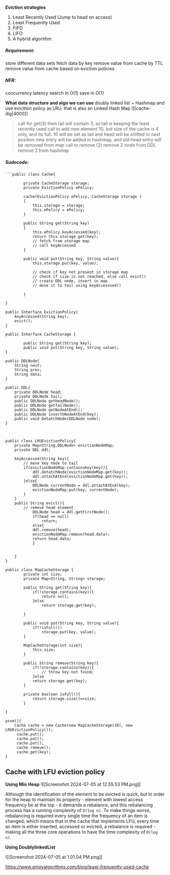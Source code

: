 **Eviction strategies**
1. Least Recently Used (Jump to head on access) 
2. Least Frequently Used 
3. FIFO 
4. LIFO
5. A hybrid algorithm

##### **Requirement:**
store different data sets
fetch data by key
remove value from cache by TTL
remove value from cache based on eviction policies

##### **NFR:**
concurrency
latency
search in O(1)
save in O(1)

**What data structure and algo we can use**
doubly linked list + Hashmap and use evicition policy as LRU. that is also an  Linked Hash Map
![[cache-dig|4000]]
> call for get(3)
	    then tail will contain 3, as tail is keeping the least recently used
> call to add new element 10, but size of the cache is 4 only, and its full.
> 	10 will be set as tail and head will be shifted to next position
> 	new entry will be added in hashmap, and old head entry will be removed from map
> call to remove (2)
> 	remove 2 node from DDL
> 	remove 2 from hashmap

##### Sudocode:

```
```public class Cache{

		private CacheStorage storage;
		private EvictionPolicy ePolicy;
		
		cache(EvictionPolicy ePolicy, CacheStorage storage )
		{
			this.storage = storage;
			this.ePolicy = ePolicy;
		}
		
		public String get(String key)
		{
			this.ePolicy.keyAccessed(key);
			return this.storage.get(key);
			// fetch from storage map
			// call keyAccessed
		}
		
		public void put(String key, String value){
			this.storage.put(key, value);
			
			// check if key not present in storage map
			// check if size is not reached, else call evict()
			// create DDL node, insert in map
			// move it to tail using keyAccesssed()
			
		}
		
}

public Interface EvictionPolicy{
	keyAccessed(String key);
	evict();
}

public Interface CacheStorage {

		public String get(String key);
		public void put(String key, String value);
}

public DDLNode{
	String next;
	String prev;
	String data;
}

public DDL{
	private DDLNode head;
	private DDLNode tail;
	public DDLNode getHeadNode();
	public DDLNode getTailNode();
	public DDLNode getNodeAtEnd();
	public DDLNode inserthNodeAtEnd(key);
	public void DetatchNode(DDLNode node);
}



public class LRUEvictionPolicy{
	private Map<String,DDLNode> evictionNodeMap;
	private DDL ddl;

	keyAccessed(String key){
		// move key node to tail
		if(evictionNodeMap.containsKey(key)){
			ddl.detatchNode(evictionNodeMap.get(key));
			ddl.attachAtEnd(evictionNodeMap.get(key));
		}else{
			DDLNode currentNode = ddl.attachAtEnd(key);
			evictionNodeMap.put(key, currentNode);
		}
	}
	public String evict(){
		// remove head element
			DDLNode head = ddl.getFirstNode();
			if(head == null)
				return;
			else{
			ddl.remove(head);
			evictionNodeMap.remove(head.data);
			return head.data;
			}
			
			
	}
}

public class MapCacheStorage {
		private int size;
		private Map<String, String> storage;
		
		public String get(String key){
			if(!storage.contains(key)){
				return null;
			}else
				return storage.get(key);

		}
		
		public void put(String key, String value){
			if(!isFull())
				storage.put(key, value);
		}
		
		MapCacheStorage(int size){
			this.size;
		}
		
		public String remove(String key){
			if(!storage.contains(key)){
				// throw key not found;
			}else
			return storage.get(key);
		}
		
		private boolean isFull(){
			return storage.size()==size;
		}
		
}

psvm(){
	Cache cache = new Cache(new MapCacheStorage(10), new LRUEvictionPolicy());
	 cache.put();
	 cache.put();
	 cache.put();
	 cache.remove();
	 cache.get(key);
}

```




## Cache with LFU eviction policy

**Using Min Heap**
![[Screenshot 2024-07-05 at 12.55.53 PM.png]]

Although the identification of the element to be evicted is quick, but in order for the heap to maintain its property - element with lowest access frequency be at the top - it demands a rebalance, and this rebalancing process has a running complexity of `O(log n)`. To make things worse, rebalancing is required every single time the frequency of an item is changed; which means that in the cache that implements LFU, every time an item is either inserted, accessed or evicted, a rebalance is required - making all the three core operations to have the time complexity of `O(log n)`.



**Using DoublylinkedList**

![[Screenshot 2024-07-05 at 1.01.04 PM.png]]


https://www.enjoyalgorithms.com/blog/least-frequently-used-cache